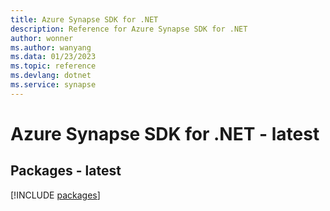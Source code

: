 ```yaml
---
title: Azure Synapse SDK for .NET
description: Reference for Azure Synapse SDK for .NET
author: wonner
ms.author: wanyang
ms.data: 01/23/2023
ms.topic: reference
ms.devlang: dotnet
ms.service: synapse
---
```

# Azure Synapse SDK for .NET - latest
## Packages - latest
[!INCLUDE [packages](synapse-index.md)]